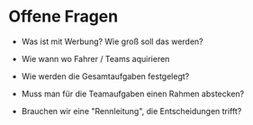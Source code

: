 # Offene Fragen

* Was ist mit Werbung? Wie groß soll das werden?
* Wie wann wo Fahrer / Teams aquirieren

* Wie werden die Gesamtaufgaben festgelegt?
* Muss man für die Teamaufgaben einen Rahmen abstecken?
* Brauchen wir eine "Rennleitung", die Entscheidungen trifft?